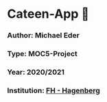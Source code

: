 # Cateen-App :bento:

### Author: Michael Eder  

### Type: MOC5-Project

### Year: 2020/2021

### Institution: [FH - Hagenberg](https://www.fh-ooe.at/campus-hagenberg/studiengaenge/bachelor/software-engineering/)